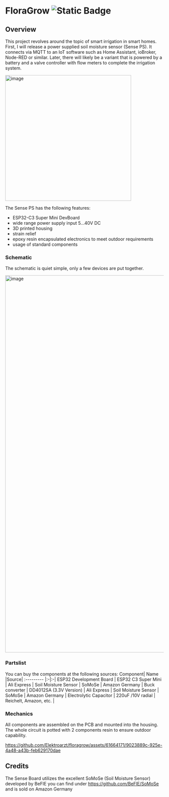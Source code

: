 # FloraGrow ![Static Badge](https://img.shields.io/badge/stability-beta-orange)

## Overview
This project revolves around the topic of smart irrigation in smart homes. First, I will release a power supplied soil moisture sensor (Sense PS). It connects via MQTT to an IoT software such as Home Assistant, ioBroker, Node-RED or similar. Later, there will likely be a variant that is powered by a battery and a valve controller with flow meters to complete the irrigation system.

<img width="400" alt="image" src="https://github.com/Elektroarzt/floragrow/assets/61664171/703e603e-a8ef-4864-9fb5-a0efed62c016">

The Sense PS has the following features:
- ESP32-C3 Super Mini DevBoard
- wide range power supply input 5...40V DC
- 3D printed housing
- strain relief
- epoxy resin encapsulated electronics to meet outdoor requirements
- usage of standard components

### Schematic
The schematic is quiet simple, only a few devices are put together.
 
<img width="1200" alt="image" src="https://github.com/Elektroarzt/floragrow/assets/61664171/1fc1ced2-c58f-468e-8b4b-dea82ee26cf0">

### Partslist
You can buy the components at the following sources:
 Component| Name |Source|
 :--------- |:-|:-|
 ESP32 Development Board | ESP32 C3 Super Mini | Ali Express |
 Soil Moisture Sensor | SoMoSe | Amazon Germany |
 Buck converter | DD4012SA (3.3V Version) | Ali Express |
 Soil Moisture Sensor | SoMoSe | Amazon Germany |
 Electrolytic Capacitor | 220uF /10V radial | Reichelt, Amazon, etc. |

### Mechanics
All components are assembled on the PCB and mounted into the housing. The whole circuit is potted with 2 components resin to ensure outdoor capability.

https://github.com/Elektroarzt/floragrow/assets/61664171/9023889c-925e-4a48-a43b-feb629170dae

## Credits
The Sense Board utilizes the excellent SoMoSe (Soil Moisture Sensor) developed by BeFIE you can find under
https://github.com/BeFlE/SoMoSe and is sold on Amazon Germany
